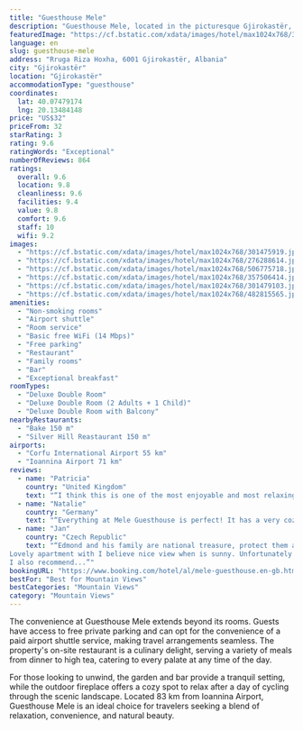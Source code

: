 ```yaml
---
title: "Guesthouse Mele"
description: "Guesthouse Mele, located in the picturesque Gjirokastër, offers a serene retreat with its stunning mountain and lake views, just a stone's throw away from Zaravina Lake."
featuredImage: "https://cf.bstatic.com/xdata/images/hotel/max1024x768/301475919.jpg?k=74e2280515cd4d94705982a6c4a78de4934f29803128e08983e477f31cd791be&o=&hp=1"
language: en
slug: guesthouse-mele
address: "Rruga Riza Hoxha, 6001 Gjirokastër, Albania"
city: "Gjirokastër"
location: "Gjirokastër"
accommodationType: "guesthouse"
coordinates:
  lat: 40.07479174
  lng: 20.13484148
price: "US$32"
priceFrom: 32
starRating: 3
rating: 9.6
ratingWords: "Exceptional"
numberOfReviews: 864
ratings:
  overall: 9.6
  location: 9.8
  cleanliness: 9.6
  facilities: 9.4
  value: 9.8
  comfort: 9.6
  staff: 10
  wifi: 9.2
images:
  - "https://cf.bstatic.com/xdata/images/hotel/max1024x768/301475919.jpg?k=74e2280515cd4d94705982a6c4a78de4934f29803128e08983e477f31cd791be&o=&hp=1"
  - "https://cf.bstatic.com/xdata/images/hotel/max1024x768/276288614.jpg?k=254ec206488d53fbf121387d0ae82a66d16f6f737c7fb3f0234479dfe7681bd4&o=&hp=1"
  - "https://cf.bstatic.com/xdata/images/hotel/max1024x768/506775718.jpg?k=44e98df6b6ce942903231e2754bcf8e05771512fd98ba8b8cf737448b3336c8b&o=&hp=1"
  - "https://cf.bstatic.com/xdata/images/hotel/max1024x768/357506414.jpg?k=2fc54a4768809abe6b474715b04e218ba2543b23cccda06bb8e164da98b9f565&o=&hp=1"
  - "https://cf.bstatic.com/xdata/images/hotel/max1024x768/301479103.jpg?k=782ca2250f9fcc94dcb6f2486cd82c2e6daa202d8477dcbc07e135d0b0a2a75d&o=&hp=1"
  - "https://cf.bstatic.com/xdata/images/hotel/max1024x768/482815565.jpg?k=8834b290040ab8fe20d1ca280bb867eca7413b1468617d1bb85206f0dd669a61&o=&hp=1"
amenities:
  - "Non-smoking rooms"
  - "Airport shuttle"
  - "Room service"
  - "Basic free WiFi (14 Mbps)"
  - "Free parking"
  - "Restaurant"
  - "Family rooms"
  - "Bar"
  - "Exceptional breakfast"
roomTypes:
  - "Deluxe Double Room"
  - "Deluxe Double Room (2 Adults + 1 Child)"
  - "Deluxe Double Room with Balcony"
nearbyRestaurants:
  - "Bake 150 m"
  - "Silver Hill Reastaurant 150 m"
airports:
  - "Corfu International Airport 55 km"
  - "Ioannina Airport 71 km"
reviews:
  - name: "Patricia"
    country: "United Kingdom"
    text: "“I think this is one of the most enjoyable and most relaxing place I have ever stayed at. Everything was perfect, it was very clean (esp. the sheets and bathroom). We had a very good night’s sleep. In the morning, at around 6AM we were supposed...”"
  - name: "Natalie"
    country: "Germany"
    text: "“Everything at Mele Guesthouse is perfect! It has a very cozy and familiar charme, especially because Edmond, the owner, is so keen to make the absolute best of your visit. We were welcomed with a nice tea on the terrace with a great view over the...”"
  - name: "Jan"
    country: "Czech Republic"
    text: "“Edmond and his family are national treasure, protect them at all costs.
Lovely apartment with I believe nice view when is sunny. Unfortunately we had foggy weather and we saw the beauty of Gjirokaster when we were leaving.
I also recommend...”"
bookingURL: "https://www.booking.com/hotel/al/mele-guesthouse.en-gb.html?aid=8035640"
bestFor: "Best for Mountain Views"
bestCategories: "Mountain Views"
category: "Mountain Views"
---
```


The convenience at Guesthouse Mele extends beyond its rooms. Guests have access to free private parking and can opt for the convenience of a paid airport shuttle service, making travel arrangements seamless. The property's on-site restaurant is a culinary delight, serving a variety of meals from dinner to high tea, catering to every palate at any time of the day.

For those looking to unwind, the garden and bar provide a tranquil setting, while the outdoor fireplace offers a cozy spot to relax after a day of cycling through the scenic landscape. Located 83 km from Ioannina Airport, Guesthouse Mele is an ideal choice for travelers seeking a blend of relaxation, convenience, and natural beauty.